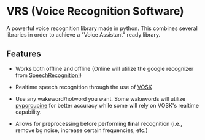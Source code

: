 # VRS (Voice Recognition Software)

A powerful voice recognition library made in python. This combines several libraries in order to achieve a "Voice Assistant" ready library.

## Features

- Works both offline and offline (Online will utilize the google recognizer from [SpeechRecognitionI](https://pypi.org/project/SpeechRecognition/))

- Realtime speech recognition through the use of  [VOSK](https://alphacephei.com/vosk/)

- Use any wakeword/hotword you want. Some wakewords will utilize [pvporcupine](https://pypi.org/project/pvporcupine/) for better accuracy while some will rely on VOSK's realtime capability.

- Allows for preprocessing before performing **final** recognition (i.e., remove bg noise, increase certain frequencies, etc.) 
